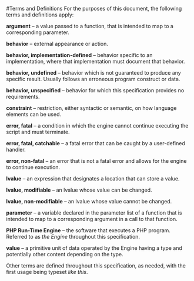 #Terms and Definitions
For the purposes of this document, the following terms and definitions
apply:

**argument** – a value passed to a function, that is intended to
map to a corresponding parameter.

**behavior** – external appearance or action.

**behavior, implementation-defined** – behavior specific to an
implementation, where that implementation must document that behavior.

**behavior, undefined** – behavior which is not guaranteed to produce
any specific result. Usually follows an erroneous program
construct or data.

**behavior, unspecified** – behavior for which this specification
provides no requirements.

**constraint** – restriction, either syntactic or semantic, on how
language elements can be used.

**error, fatal** – a condition in which the engine cannot continue
executing the script and must terminate.

**error, fatal, catchable** – a fatal error that can be caught by a
user-defined handler.

**error, non-fatal** – an error that is not a fatal error and allows for 
the engine to continue execution.

**lvalue** – an expression that designates a location that can store
a value.

**lvalue, modifiable** – an lvalue whose value can be changed.

**lvalue, non-modifiable** – an lvalue whose value cannot be changed.

**parameter** – a variable declared in the parameter list of a function
that is intended to map to a corresponding argument in a call to that
function.

**PHP Run-Time Engine** – the software that executes a PHP program.
Referred to as *the Engine* throughout this specification.

**value** – a primitive unit of data operated by the Engine having a type
and potentially other content depending on the type.

Other terms are defined throughout this specification, as needed, with
the first usage being typeset *like this*.


